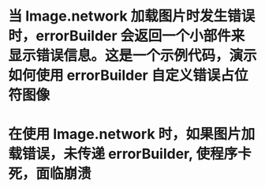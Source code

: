 # 当 Image.network 加载图片时发生错误时，errorBuilder 会返回一个小部件来显示错误信息。这是一个示例代码，演示如何使用 errorBuilder 自定义错误占位符图像

# 在使用 Image.network 时，如果图片加载错误，未传递 errorBuilder, 使程序卡死，面临崩溃